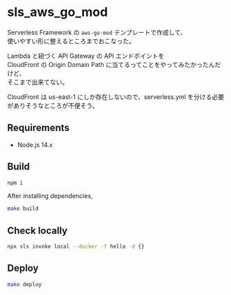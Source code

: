 # sls_aws_go_mod

Serverless Framework の `aws-go-mod` テンプレートで作成して、  
使いやすい形に整えるところまでおこなった。

Lambda と紐づく API Gateway の API エンドポイントを  
CloudFront の Origin Domain Path に当てるってことをやってみたかったんだけど、  
そこまで出来てない。

CloudFront は us-east-1 にしか存在しないので、serverless.yml を分ける必要がありそうなところが不便そう。


## Requirements

* Node.js 14.x

## Build

```sh
npm i
```

After installing dependencies,

```sh
make build
```

## Check locally

```sh
npx sls invoke local --docker -f hello -d {}
```

## Deploy

```sh
make deploy
```
